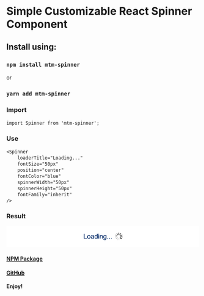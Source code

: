 # Simple Customizable React Spinner Component

## Install using:
### `npm install mtm-spinner`
or
### `yarn add mtm-spinner`

### Import
```
import Spinner from 'mtm-spinner';
```

### Use
```
<Spinner
    loaderTitle="Loading..."
    fontSize="50px"
    position="center"
    fontColor="blue"
    spinnerWidth="50px"
    spinnerHeight="50px"
    fontFamily="inherit"
/>
```  

### Result
![Image](image.png)

#### [NPM Package](https://www.npmjs.com/package/mtm-spinner)

#### [GitHub](https://github.com/karolis-kimtys/spinner)

**Enjoy!**
